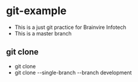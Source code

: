 # git-example
- This is a just git practice for Brainvire Infotech
- This is a master branch

## git clone
- git clone <link>
- git clone --single-branch --branch development <link>

